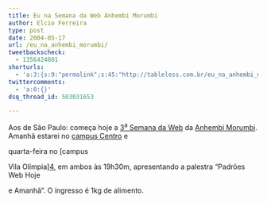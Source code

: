 ```yaml
---
title: Eu na Semana da Web Anhembi Morumbi
author: Elcio Ferreira
type: post
date: 2004-05-17
url: /eu_na_anhembi_morumbi/
tweetbackscheck:
  - 1356424801
shorturls:
  - 'a:3:{s:9:"permalink";s:45:"http://tableless.com.br/eu_na_anhembi_morumbi";s:7:"tinyurl";s:26:"http://tinyurl.com/449edo9";s:4:"isgd";s:19:"http://is.gd/SbgJh2";}'
twittercomments:
  - 'a:0:{}'
dsq_thread_id: 503031653

---
```

Aos de São Paulo: começa hoje a [3<sup>a</sup> Semana da Web][1] da [Anhembi Morumbi][2]. Amanhã estarei no [campus Centro][3] e
  
quarta-feira no [campus
  
Vila Olímpia][4], em ambos às 19h30m, apresentando a palestra &#8220;Padrões Web Hoje
  
e Amanhã&#8221;. O ingresso é 1kg de alimento.

 [1]: http://www.semanaweb.com.br/
 [2]: http://www.anhembi.br/
 [3]: http://www.semanaweb.com.br/comochegar.html
 [4]: http://www.semanaweb.com.br/comochegar2.html